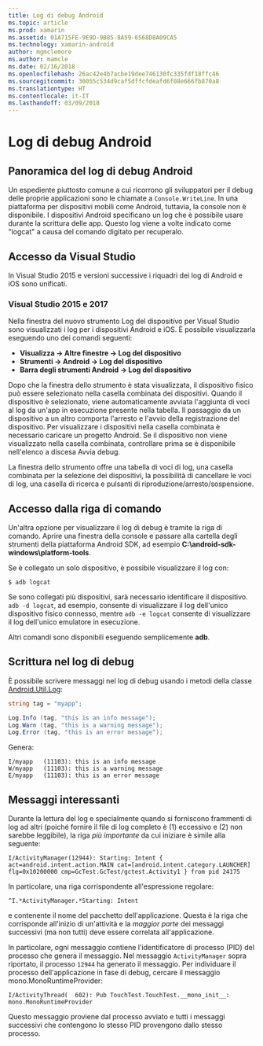```yaml
---
title: Log di debug Android
ms.topic: article
ms.prod: xamarin
ms.assetid: 01A715FE-9E9D-9B85-8A59-6568D8A09CA5
ms.technology: xamarin-android
author: mgmclemore
ms.author: mamcle
ms.date: 02/16/2018
ms.openlocfilehash: 26ac42e4b7acbe19dee746130fc335fdf18ffc46
ms.sourcegitcommit: 30055c534d9caf5dffcfdeafd6f08e666fb870a8
ms.translationtype: HT
ms.contentlocale: it-IT
ms.lasthandoff: 03/09/2018
---
```

# <a name="android-debug-log"></a>Log di debug Android

## <a name="android-debug-log-overview"></a>Panoramica del log di debug Android

Un espediente piuttosto comune a cui ricorrono gli sviluppatori per il debug delle proprie applicazioni sono le chiamate a `Console.WriteLine`. In una piattaforma per dispositivi mobili come Android, tuttavia, la console non è disponibile. I dispositivi Android specificano un log che è possibile usare durante la scrittura delle app. Questo log viene a volte indicato come "logcat" a causa del comando digitato per recuperalo.

## <a name="accessing-from-visual-studio"></a>Accesso da Visual Studio

In Visual Studio 2015 e versioni successive i riquadri dei log di Android e iOS sono unificati.

### <a name="visual-studio-2015--2017"></a>Visual Studio 2015 e 2017

Nella finestra del nuovo strumento Log del dispositivo per Visual Studio sono visualizzati i log per i dispositivi Android e iOS. È possibile visualizzarla eseguendo uno dei comandi seguenti: 

-   **Visualizza -> Altre finestre -> Log del dispositivo**
-   **Strumenti -> Android -> Log del dispositivo**
-   **Barra degli strumenti Android -> Log del dispositivo**

Dopo che la finestra dello strumento è stata visualizzata, il dispositivo fisico può essere selezionato nella casella combinata dei dispositivi. Quando il dispositivo è selezionato, viene automaticamente avviata l'aggiunta di voci al log da un'app in esecuzione presente nella tabella. Il passaggio da un dispositivo a un altro comporta l'arresto e l'avvio della registrazione del dispositivo. Per visualizzare i dispositivi nella casella combinata è necessario caricare un progetto Android. Se il dispositivo non viene visualizzato nella casella combinata, controllare prima se è disponibile nell'elenco a discesa Avvia debug. 

La finestra dello strumento offre una tabella di voci di log, una casella combinata per la selezione dei dispositivi, la possibilità di cancellare le voci di log, una casella di ricerca e pulsanti di riproduzione/arresto/sospensione. 



## <a name="accessing-from-the-command-line"></a>Accesso dalla riga di comando

Un'altra opzione per visualizzare il log di debug è tramite la riga di comando. Aprire una finestra della console e passare alla cartella degli strumenti della piattaforma Android SDK, ad esempio **C:\android-sdk-windows\platform-tools**. 

Se è collegato un solo dispositivo, è possibile visualizzare il log con:

```shell
$ adb logcat
```

Se sono collegati più dispositivi, sarà necessario identificare il dispositivo. `adb -d logcat`, ad esempio, consente di visualizzare il log dell'unico dispositivo fisico connesso, mentre `adb -e logcat` consente di visualizzare il log dell'unico emulatore in esecuzione. 

Altri comandi sono disponibili eseguendo semplicemente **adb**.



## <a name="writing-to-the-debug-log"></a>Scrittura nel log di debug

È possibile scrivere messaggi nel log di debug usando i metodi della classe [Android.Util.Log](https://developer.xamarin.com/api/type/Android.Util.Log/): 

```csharp
string tag = "myapp";

Log.Info (tag, "this is an info message");
Log.Warn (tag, "this is a warning message");
Log.Error (tag, "this is an error message");
```

Genera:

```shell
I/myapp   (11103): this is an info message
W/myapp   (11103): this is a warning message
E/myapp   (11103): this is an error message
```


## <a name="interesting-messages"></a>Messaggi interessanti

Durante la lettura del log e specialmente quando si forniscono frammenti di log ad altri (poiché fornire il file di log completo è (1) eccessivo e (2) non sarebbe leggibile), la riga *più importante* da cui iniziare è simile alla seguente:

```shell
I/ActivityManager(12944): Starting: Intent { act=android.intent.action.MAIN cat=[android.intent.category.LAUNCHER] flg=0x10200000 cmp=GcTest.GcTest/gctest.Activity1 } from pid 24175
```

In particolare, una riga corrispondente all'espressione regolare:

```shell
^I.*ActivityManager.*Starting: Intent
```

e contenente il nome del pacchetto dell'applicazione. Questa è la riga che corrisponde all'inizio di un'attività e la *maggior parte* dei messaggi successivi (ma non tutti) deve essere correlata all'applicazione. 

In particolare, ogni messaggio contiene l'identificatore di processo (PID) del processo che genera il messaggio. Nel messaggio `ActivityManager` sopra riportato, il processo `12944` ha generato il messaggio. Per individuare il processo dell'applicazione in fase di debug, cercare il messaggio mono.MonoRuntimeProvider: 

```shell
I/ActivityThread(  602): Pub TouchTest.TouchTest.__mono_init__: mono.MonoRuntimeProvider
```

Questo messaggio proviene dal processo avviato e tutti i messaggi successivi che contengono lo stesso PID provengono dallo stesso processo. 
